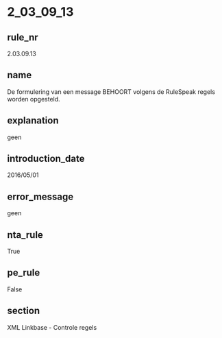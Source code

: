 # 2_03_09_13

## rule_nr
2.03.09.13

## name
De formulering van een message BEHOORT volgens de RuleSpeak regels worden opgesteld.

## explanation
geen

## introduction_date
2016/05/01

## error_message
geen

## nta_rule
True

## pe_rule
False

## section
XML Linkbase - Controle regels

